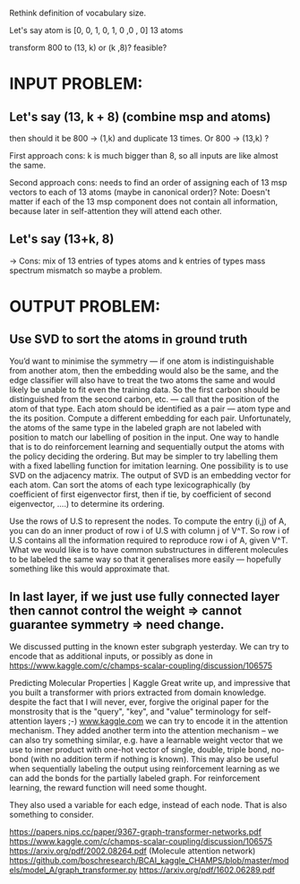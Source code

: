 Rethink definition of vocabulary size.

Let's say atom is [0, 0, 1, 0,    1, 0 ,0 , 0]
13 atoms 

transform 800 to (13, k) or (k ,8)? feasible?  


# INPUT PROBLEM:

## Let's say (13, k + 8) (combine msp and atoms)
then should it be 800 -> (1,k) and duplicate 13 times. Or 800 -> (13,k) ?

First approach cons: k is much bigger than 8, so all inputs are like almost the same.

Second approach cons: needs to find an order of assigning each of 13 msp vectors to each of 13 atoms (maybe in canonical order)? 
Note: Doesn't matter if each of the 13 msp component does not contain all information, because later in self-attention they will attend each other.


## Let's say (13+k, 8) 
-> Cons: mix of 13 entries of types atoms and k entries of types mass spectrum mismatch so maybe a problem.


# OUTPUT PROBLEM: 

## Use SVD to sort the atoms in ground truth
You’d want to minimise the symmetry — if one atom is indistinguishable from another atom, then the embedding would also be the same, and the edge classifier will also have to treat the two atoms the same and would likely be unable to fit even the training data.
So the first carbon should be distinguished from the second carbon, etc. — call that the position of the atom of that type. Each atom should be identified as a pair — atom type and the its position. Compute a different embedding for each pair.
Unfortunately, the atoms of the same type in the labeled graph are not labeled with position to match our labelling of position in the input. One way to handle that is to do reinforcement learning and sequentially output the atoms with the policy deciding the ordering. But may be simpler to try labelling them with a fixed labelling function for imitation learning. One possibility is to use SVD on the adjacency matrix. The output of SVD is an embedding vector for each atom. Can sort the atoms of each type lexicographically (by coefficient of first eigenvector first, then if tie, by coefficient of second eigenvector, ….) to determine its ordering.


Use the rows of U.S to represent the nodes. To compute the entry (i,j) of A, you can do an inner product of row i of U.S with column j of V^T. So row i of U.S contains all the information required to reproduce row i of A, given V^T.
What we would like is to have common substructures in different molecules to be labeled the same way so that it generalises more easily — hopefully something like this would approximate that.


## In last layer, if we just use fully connected layer then cannot control the weight => cannot guarantee symmetry => need change.

We discussed putting in the known ester subgraph yesterday. We can try to encode that as additional inputs, or possibly as done in https://www.kaggle.com/c/champs-scalar-coupling/discussion/106575

Predicting Molecular Properties | Kaggle
Great write up, and impressive that you built a transformer with priors extracted from domain knowledge. despite the fact that I will never, ever, forgive the original paper for the monstrosity that is the "query", "key", and "value" terminology for self-attention layers ;-)
www.kaggle.com
we can try to encode it in the attention mechanism. They added another term into the attention mechanism – we can also try something similar, e.g. have a learnable weight vector that we use to inner product with one-hot vector of single, double, triple bond, no-bond (with no addition term if nothing is known). This may also be useful when sequentially labeling the output using reinforcement learning as we can add the bonds for the partially labeled graph. For reinforcement learning, the reward function will need some thought.

They also used a variable for each edge, instead of each node. That is also something to consider.

https://papers.nips.cc/paper/9367-graph-transformer-networks.pdf
https://www.kaggle.com/c/champs-scalar-coupling/discussion/106575
https://arxiv.org/pdf/2002.08264.pdf (Molecule attention network)
https://github.com/boschresearch/BCAI_kaggle_CHAMPS/blob/master/models/model_A/graph_transformer.py
https://arxiv.org/pdf/1602.06289.pdf

